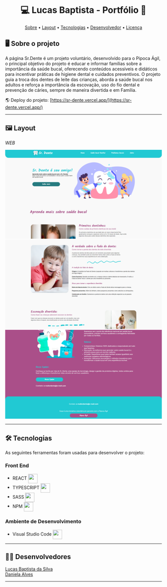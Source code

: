 <h1 align="center"> 💻 Lucas Baptista - Portfólio 🚀 </h1>

<p align="center">
 <a href="#-sobre-o-projeto">Sobre</a> •
 <a href="#-layout">Layout</a> • 
 <a href="#-tecnologias">Tecnologias</a> • 
 <a href="#-autor">Desenvolvedor</a> • 
 <a href="#user-content--licença">Licença</a>
</p>

## 🖥️ Sobre o projeto

A página Sr.Dente é um projeto voluntário, desenvolvido para o Pipoca Ágil, o principal objetivo do projeto é educar e informar famílias sobre a importância da saúde bucal, oferecendo conteúdos acessíveis e didáticos para incentivar práticas de higiene dental e cuidados preventivos. O projeto guia a troca dos dentes de leite das crianças, aborda a saúde bucal nos adultos e reforça a importância da escovação, uso do fio dental e prevenção de cáries, sempre de maneira divertida e em Família.

🌎 Deploy do projeto: [https://sr-dente.vercel.app/](https://sr-dente.vercel.app/)

---

## 🖼️ Layout

_WEB_

![GK1](https://github.com/luscabap/sr-dente/blob/main/public/web_01.png)
![GK1](https://github.com/luscabap/sr-dente/blob/main/public/web_02.png)
![GK1](https://github.com/luscabap/sr-dente/blob/main/public/web_03.png)

---

## 🛠 Tecnologias 

As seguintes ferramentas foram usadas para desenvolver o projeto:

### Front End
- REACT <img align="center" height="30" width="30" src="https://cdn.jsdelivr.net/gh/devicons/devicon/icons/react/react-original.svg"/>
- TYPESCRIPT <img align="center" height="30" width="30" src="https://cdn.jsdelivr.net/gh/devicons/devicon@latest/icons/typescript/typescript-original.svg"/>
- SASS <img align="center" height="30" width="30" src="https://cdn.jsdelivr.net/gh/devicons/devicon@latest/icons/sass/sass-original.svg"/>
- NPM <img align="center" height="30" width="30" src="https://cdn.jsdelivr.net/gh/devicons/devicon@latest/icons/npm/npm-original-wordmark.svg"/>
 
          
### Ambiente de Desenvolvimento
- Visual Studio Code <img align="center" height="30" width="30" src="https://cdn.jsdelivr.net/gh/devicons/devicon/icons/vscode/vscode-original-wordmark.svg"/>

---

## 👨‍🎓 Desenvolvedores

<a href="https://www.linkedin.com/in/lucas-baptista-da-silva-133779233/">
Lucas Baptista da Silva</a>
<br>
<a href="https://www.linkedin.com/in/daniela-dos-santos-alves/">
Daniela Alves</a>

<br/>

---
